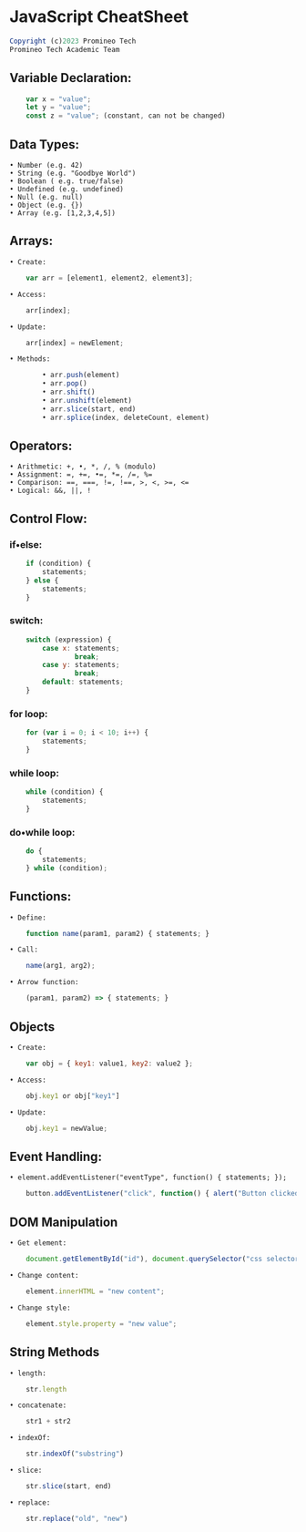 # JavaScript CheatSheet

```JavaScript
Copyright (c)2023 Promineo Tech
Promineo Tech Academic Team
```


## Variable Declaration:

```JavaScript
	var x = "value";
	let y = "value";
	const z = "value"; (constant, can not be changed)
```

## Data Types:
	• Number (e.g. 42)
	• String (e.g. "Goodbye World")
	• Boolean ( e.g. true/false)
	• Undefined (e.g. undefined)
	• Null (e.g. null)
	• Object (e.g. {})
	• Array (e.g. [1,2,3,4,5])


## Arrays:
	• Create: 
```JavaScript	
	var arr = [element1, element2, element3];
```	
	• Access: 
```JavaScript	
	arr[index];
```	
	• Update: 
```JavaScript	
	arr[index] = newElement;
```
	• Methods: 
	
```JavaScript	
		• arr.push(element)
		• arr.pop()
		• arr.shift()
		• arr.unshift(element)
		• arr.slice(start, end)
		• arr.splice(index, deleteCount, element)
```

## Operators:
	• Arithmetic: +, •, *, /, % (modulo)
	• Assignment: =, +=, •=, *=, /=, %=
	• Comparison: ==, ===, !=, !==, >, <, >=, <=
	• Logical: &&, ||, !


## Control Flow: 

### if•else: 
```JavaScript
	if (condition) { 
		statements; 
	} else {
		statements;
	}
```

### switch:
```JavaScript
	switch (expression) { 
		case x: statements; 
		        break; 
		case y: statements; 
		        break; 
		default: statements; 
	}
```

### for loop:
```JavaScript
	for (var i = 0; i < 10; i++) { 
		statements; 
	}
```

### while loop:
```JavaScript
	while (condition) {
		statements;
	}
```

### do•while loop:
```JavaScript
	do {
		statements;	
	} while (condition);
```

## Functions:
	• Define: 
```JavaScript
	function name(param1, param2) { statements; }
```
	• Call: 
```JavaScript
	name(arg1, arg2);
```
	• Arrow function: 
```JavaScript
	(param1, param2) => { statements; }
```

## Objects
	• Create: 
```JavaScript
	var obj = { key1: value1, key2: value2 };
```
	• Access: 
```JavaScript
	obj.key1 or obj["key1"]
```
	• Update: 
```JavaScript
	obj.key1 = newValue;
```
	
## Event Handling:
	• element.addEventListener("eventType", function() { statements; });
```JavaScript	
	button.addEventListener("click", function() { alert("Button clicked!"); });
```



## DOM Manipulation
	• Get element: 
```JavaScript
	document.getElementById("id"), document.querySelector("css selector")
```
	• Change content: 
```JavaScript
	element.innerHTML = "new content";
```
	• Change style: 
```JavaScript
	element.style.property = "new value";
```



## String Methods
	• length: 
```JavaScript	
	str.length
```
	• concatenate: 
```JavaScript	
	str1 + str2
```	
	• indexOf: 
```JavaScript	
	str.indexOf("substring")
```
	• slice: 
```JavaScript	
	str.slice(start, end)
```	
	• replace: 
```JavaScript	
	str.replace("old", "new")
```
